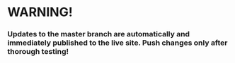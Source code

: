 # WARNING! 
### Updates to the master branch are automatically and immediately published to the live site. Push changes only after thorough testing!